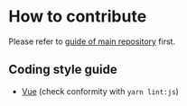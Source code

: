 # How to contribute

Please refer to [guide of main repository](https://github.com/peerhaven/peerhaven/blob/master/CONTRIBUTING.md) first.

## Coding style guide

- [Vue](docs/style-guides/vue.md) (check conformity with `yarn lint:js`)
